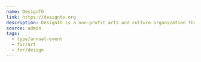 ```yaml
---
name: DesignTO
link: https://designto.org
description: DesignTO is a non-profit arts and culture organization that believes design can create a sustainable, just, and joyful world. DesignTO organizes the annual DesignTO Festival. It is Canada’s largest celebration of design, forming Toronto’s design week.
source: admin
tags:
  - type/annual-event
  - for/art
  - for/design
---
```

